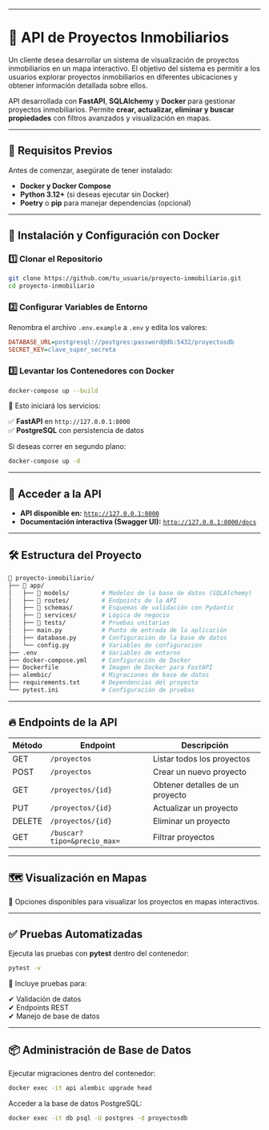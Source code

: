 
---

# 🏡 API de Proyectos Inmobiliarios

Un cliente desea desarrollar un sistema de visualización de proyectos inmobiliarios en un mapa interactivo. El objetivo del sistema es permitir a los usuarios explorar proyectos inmobiliarios en diferentes ubicaciones y obtener información detallada sobre ellos.

API desarrollada con **FastAPI**, **SQLAlchemy** y **Docker** para gestionar proyectos inmobiliarios. Permite **crear, actualizar, eliminar y buscar propiedades** con filtros avanzados y visualización en mapas.

---

## 📌 Requisitos Previos

Antes de comenzar, asegúrate de tener instalado:

- **Docker y Docker Compose**  
- **Python 3.12+** (si deseas ejecutar sin Docker)  
- **Poetry** o **pip** para manejar dependencias (opcional)  

---

## 🚀 Instalación y Configuración con Docker

### 1️⃣ Clonar el Repositorio

```bash
git clone https://github.com/tu_usuario/proyecto-inmobiliario.git
cd proyecto-inmobiliario
```

### 2️⃣ Configurar Variables de Entorno

Renombra el archivo `.env.example` a `.env` y edita los valores:

```ini
DATABASE_URL=postgresql://postgres:password@db:5432/proyectosdb
SECRET_KEY=clave_super_secreta
```

### 3️⃣ Levantar los Contenedores con Docker

```bash
docker-compose up --build
```

📌 Esto iniciará los servicios:

✅ **FastAPI** en `http://127.0.0.1:8000`  
✅ **PostgreSQL** con persistencia de datos  

Si deseas correr en segundo plano:

```bash
docker-compose up -d
```

---

## 📡 Acceder a la API

- **API disponible en:** [`http://127.0.0.1:8000`](http://127.0.0.1:8000)  
- **Documentación interactiva (Swagger UI):** [`http://127.0.0.1:8000/docs`](http://127.0.0.1:8000/docs)  

---

## 🛠 Estructura del Proyecto

```bash
📂 proyecto-inmobiliario/
├── 📂 app/
│   ├── 📂 models/         # Modelos de la base de datos (SQLAlchemy)
│   ├── 📂 routes/         # Endpoints de la API
│   ├── 📂 schemas/        # Esquemas de validación con Pydantic
│   ├── 📂 services/       # Lógica de negocio
│   ├── 📂 tests/          # Pruebas unitarias
│   ├── main.py           # Punto de entrada de la aplicación
│   ├── database.py       # Configuración de la base de datos
│   └── config.py         # Variables de configuración
├── .env                  # Variables de entorno
├── docker-compose.yml    # Configuración de Docker
├── Dockerfile            # Imagen de Docker para FastAPI
├── alembic/              # Migraciones de base de datos
├── requirements.txt      # Dependencias del proyecto
└── pytest.ini            # Configuración de pruebas
```

---

## 🔥 Endpoints de la API

| Método | Endpoint                 | Descripción                    |
|--------|--------------------------|--------------------------------|
| GET    | `/proyectos`             | Listar todos los proyectos     |
| POST   | `/proyectos`             | Crear un nuevo proyecto        |
| GET    | `/proyectos/{id}`        | Obtener detalles de un proyecto |
| PUT    | `/proyectos/{id}`        | Actualizar un proyecto         |
| DELETE | `/proyectos/{id}`        | Eliminar un proyecto           |
| GET    | `/buscar?tipo=&precio_max=` | Filtrar proyectos |

---

## 🗺 Visualización en Mapas

📌 Opciones disponibles para visualizar los proyectos en mapas interactivos.

---

## ✅ Pruebas Automatizadas

Ejecuta las pruebas con **pytest** dentro del contenedor:

```bash
pytest -v
```

📌 Incluye pruebas para:

✔ Validación de datos  
✔ Endpoints REST  
✔ Manejo de base de datos  

---

## 📦 Administración de Base de Datos

Ejecutar migraciones dentro del contenedor:

```bash
docker exec -it api alembic upgrade head
```

Acceder a la base de datos PostgreSQL:

```bash
docker exec -it db psql -U postgres -d proyectosdb
```

